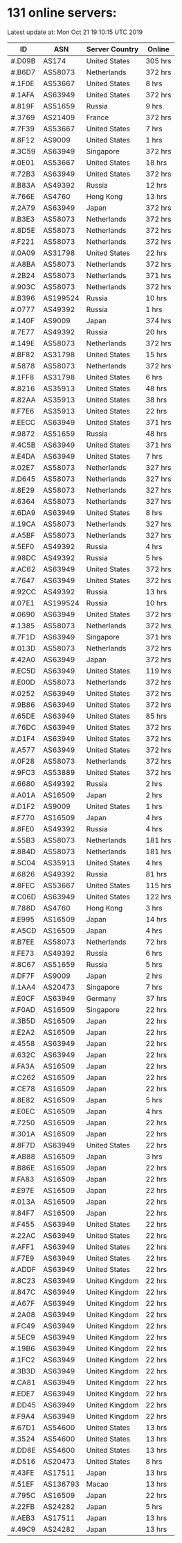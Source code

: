 # 131 online servers:

Latest update at: Mon Oct 21 19:10:15 UTC 2019

| ID | ASN | Server Country | Online |
| -- | --- | -------------- | ------ |
| #.D09B | AS174 | United States | 305 hrs |
| #.B6D7 | AS58073 | Netherlands | 372 hrs |
| #.1F0E | AS53667 | United States | 8 hrs |
| #.1AFA | AS63949 | United States | 372 hrs |
| #.819F | AS51659 | Russia | 9 hrs |
| #.3769 | AS21409 | France | 372 hrs |
| #.7F39 | AS53667 | United States | 7 hrs |
| #.8F12 | AS9009 | United States | 1 hrs |
| #.3C59 | AS63949 | Singapore | 372 hrs |
| #.0E01 | AS53667 | United States | 18 hrs |
| #.72B3 | AS63949 | United States | 372 hrs |
| #.B83A | AS49392 | Russia | 12 hrs |
| #.766E | AS4760 | Hong Kong | 13 hrs |
| #.2A79 | AS63949 | Japan | 372 hrs |
| #.B3E3 | AS58073 | Netherlands | 372 hrs |
| #.8D5E | AS58073 | Netherlands | 372 hrs |
| #.F221 | AS58073 | Netherlands | 372 hrs |
| #.0A09 | AS31798 | United States | 22 hrs |
| #.A8BA | AS58073 | Netherlands | 372 hrs |
| #.2B24 | AS58073 | Netherlands | 371 hrs |
| #.903C | AS58073 | Netherlands | 372 hrs |
| #.B396 | AS199524 | Russia | 10 hrs |
| #.0777 | AS49392 | Russia | 1 hrs |
| #.140F | AS9009 | Japan | 374 hrs |
| #.7E77 | AS49392 | Russia | 20 hrs |
| #.149E | AS58073 | Netherlands | 372 hrs |
| #.BF82 | AS31798 | United States | 15 hrs |
| #.5878 | AS58073 | Netherlands | 372 hrs |
| #.1FF8 | AS31798 | United States | 6 hrs |
| #.8216 | AS35913 | United States | 48 hrs |
| #.82AA | AS35913 | United States | 38 hrs |
| #.F7E6 | AS35913 | United States | 22 hrs |
| #.EECC | AS63949 | United States | 371 hrs |
| #.9872 | AS51659 | Russia | 48 hrs |
| #.4C5B | AS63949 | United States | 371 hrs |
| #.E4DA | AS63949 | United States | 7 hrs |
| #.02E7 | AS58073 | Netherlands | 327 hrs |
| #.D645 | AS58073 | Netherlands | 327 hrs |
| #.8E29 | AS58073 | Netherlands | 327 hrs |
| #.6364 | AS58073 | Netherlands | 327 hrs |
| #.6DA9 | AS63949 | United States | 8 hrs |
| #.19CA | AS58073 | Netherlands | 327 hrs |
| #.A5BF | AS58073 | Netherlands | 327 hrs |
| #.5EF0 | AS49392 | Russia | 4 hrs |
| #.98DC | AS49392 | Russia | 5 hrs |
| #.AC62 | AS63949 | United States | 372 hrs |
| #.7647 | AS63949 | United States | 372 hrs |
| #.92CC | AS49392 | Russia | 13 hrs |
| #.07E1 | AS199524 | Russia | 10 hrs |
| #.0690 | AS63949 | United States | 372 hrs |
| #.1385 | AS58073 | Netherlands | 372 hrs |
| #.7F1D | AS63949 | Singapore | 371 hrs |
| #.013D | AS58073 | Netherlands | 372 hrs |
| #.42A0 | AS63949 | Japan | 372 hrs |
| #.EC5D | AS63949 | United States | 119 hrs |
| #.E00D | AS58073 | Netherlands | 372 hrs |
| #.0252 | AS63949 | United States | 372 hrs |
| #.9B86 | AS63949 | United States | 372 hrs |
| #.65DE | AS63949 | United States | 85 hrs |
| #.76DC | AS63949 | United States | 372 hrs |
| #.D1F4 | AS63949 | United States | 372 hrs |
| #.A577 | AS63949 | United States | 372 hrs |
| #.0F28 | AS58073 | Netherlands | 372 hrs |
| #.9FC3 | AS53889 | United States | 372 hrs |
| #.6680 | AS49392 | Russia | 2 hrs |
| #.A01A | AS16509 | Japan | 2 hrs |
| #.D1F2 | AS9009 | United States | 1 hrs |
| #.F770 | AS16509 | Japan | 4 hrs |
| #.8FE0 | AS49392 | Russia | 4 hrs |
| #.55B3 | AS58073 | Netherlands | 181 hrs |
| #.884D | AS58073 | Netherlands | 181 hrs |
| #.5C04 | AS35913 | United States | 4 hrs |
| #.6826 | AS49392 | Russia | 81 hrs |
| #.8FEC | AS53667 | United States | 115 hrs |
| #.C06D | AS63949 | United States | 122 hrs |
| #.788D | AS4760 | Hong Kong | 3 hrs |
| #.E995 | AS16509 | Japan | 14 hrs |
| #.A5CD | AS16509 | Japan | 4 hrs |
| #.B7EE | AS58073 | Netherlands | 72 hrs |
| #.FE73 | AS49392 | Russia | 6 hrs |
| #.8C67 | AS51659 | Russia | 5 hrs |
| #.DF7F | AS9009 | Japan | 2 hrs |
| #.1AA4 | AS20473 | Singapore | 7 hrs |
| #.E0CF | AS63949 | Germany | 37 hrs |
| #.F0AD | AS16509 | Singapore | 22 hrs |
| #.3B5D | AS16509 | Japan | 22 hrs |
| #.E2A2 | AS16509 | Japan | 22 hrs |
| #.4558 | AS63949 | Japan | 22 hrs |
| #.632C | AS63949 | Japan | 22 hrs |
| #.FA3A | AS16509 | Japan | 22 hrs |
| #.C262 | AS16509 | Japan | 22 hrs |
| #.CE78 | AS16509 | Japan | 22 hrs |
| #.8E82 | AS16509 | Japan | 5 hrs |
| #.E0EC | AS16509 | Japan | 4 hrs |
| #.7250 | AS16509 | Japan | 22 hrs |
| #.301A | AS16509 | Japan | 22 hrs |
| #.8F7D | AS63949 | United States | 22 hrs |
| #.AB88 | AS16509 | Japan | 3 hrs |
| #.B86E | AS16509 | Japan | 22 hrs |
| #.FA83 | AS16509 | Japan | 22 hrs |
| #.E97E | AS16509 | Japan | 22 hrs |
| #.013A | AS16509 | Japan | 22 hrs |
| #.84F7 | AS16509 | Japan | 22 hrs |
| #.F455 | AS63949 | United States | 22 hrs |
| #.22AC | AS63949 | United States | 22 hrs |
| #.AFF1 | AS63949 | United States | 22 hrs |
| #.F7E9 | AS63949 | United States | 22 hrs |
| #.ADDF | AS63949 | United States | 22 hrs |
| #.8C23 | AS63949 | United Kingdom | 22 hrs |
| #.847C | AS63949 | United Kingdom | 22 hrs |
| #.A67F | AS63949 | United Kingdom | 22 hrs |
| #.2A08 | AS63949 | United Kingdom | 22 hrs |
| #.FC49 | AS63949 | United Kingdom | 22 hrs |
| #.5EC9 | AS63949 | United Kingdom | 22 hrs |
| #.19B6 | AS63949 | United Kingdom | 22 hrs |
| #.1FC2 | AS63949 | United Kingdom | 22 hrs |
| #.3B3D | AS63949 | United Kingdom | 22 hrs |
| #.CA81 | AS63949 | United Kingdom | 22 hrs |
| #.EDE7 | AS63949 | United Kingdom | 22 hrs |
| #.DD45 | AS63949 | United Kingdom | 22 hrs |
| #.F9A4 | AS63949 | United Kingdom | 22 hrs |
| #.67D1 | AS54600 | United States | 13 hrs |
| #.3524 | AS54600 | United States | 13 hrs |
| #.DD8E | AS54600 | United States | 13 hrs |
| #.D516 | AS20473 | United States | 8 hrs |
| #.43FE | AS17511 | Japan | 13 hrs |
| #.51EF | AS136793 | Macao | 13 hrs |
| #.795C | AS16509 | Japan | 22 hrs |
| #.22FB | AS24282 | Japan | 5 hrs |
| #.AEB3 | AS17511 | Japan | 13 hrs |
| #.49C9 | AS24282 | Japan | 13 hrs |

